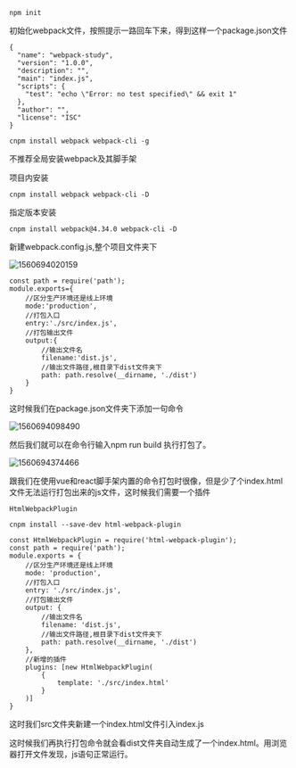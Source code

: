 ```
npm init
```

初始化webpack文件，按照提示一路回车下来，得到这样一个package.json文件

```
{
  "name": "webpack-study",
  "version": "1.0.0",
  "description": "",
  "main": "index.js",
  "scripts": {
    "test": "echo \"Error: no test specified\" && exit 1"
  },
  "author": "",
  "license": "ISC"
}

```

```
cnpm install webpack webpack-cli -g
```

不推荐全局安装webpack及其脚手架

项目内安装

```
cnpm install webpack webpack-cli -D
```

指定版本安装

```
cnpm install webpack@4.34.0 webpack-cli -D
```

新建webpack.config.js,整个项目文件夹下

![1560694020159](C:\Users\Arslan\AppData\Roaming\Typora\typora-user-images\1560694020159.png)

```
const path = require('path');
module.exports={
    //区分生产环境还是线上环境
    mode:'production',
    //打包入口
    entry:'./src/index.js',
    //打包输出文件
    output:{
        //输出文件名
        filename:'dist.js',
        //输出文件路径,根目录下dist文件夹下
        path: path.resolve(__dirname, './dist')
    }
}
```

这时候我们在package.json文件夹下添加一句命令

![1560694098490](C:\Users\Arslan\AppData\Roaming\Typora\typora-user-images\1560694098490.png)

然后我们就可以在命令行输入npm  run build 执行打包了。

![1560694374466](C:\Users\Arslan\AppData\Roaming\Typora\typora-user-images\1560694374466.png)

跟我们在使用vue和react脚手架内置的命令打包时很像，但是少了个index.html文件无法运行打包出来的js文件，这时候我们需要一个插件

```
HtmlWebpackPlugin
```

```
cnpm install --save-dev html-webpack-plugin
```

```
const HtmlWebpackPlugin = require('html-webpack-plugin');
const path = require('path');
module.exports = {
    //区分生产环境还是线上环境
    mode: 'production',
    //打包入口
    entry: './src/index.js',
    //打包输出文件
    output: {
        //输出文件名
        filename: 'dist.js',
        //输出文件路径,根目录下dist文件夹下
        path: path.resolve(__dirname, './dist')
    },
    //新增的插件
    plugins: [new HtmlWebpackPlugin(
        {
            template: './src/index.html'
        }
    )]
}
```

这时我们src文件夹新建一个index.html文件引入index.js

这时候我们再执行打包命令就会看dist文件夹自动生成了一个index.html。用浏览器打开文件发现，js语句正常运行。

